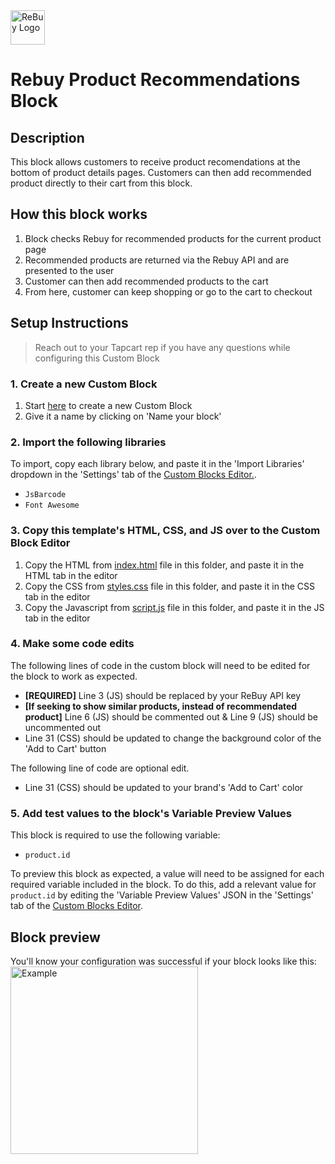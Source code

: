 <img height="55" alt="ReBuy Logo" src="https://user-images.githubusercontent.com/15990327/205843090-3bdf1e11-7ffe-4120-a658-a815b40ccabc.png">

# Rebuy Product Recommendations Block

## Description
This block allows customers to receive product recomendations at the bottom of product details pages. Customers can then add recommended product directly to their cart from this block.

## How this block works
1. Block checks Rebuy for recommended products for the current product page
2. Recommended products are returned via the Rebuy API and are presented to the user
3. Customer can then add recommended products to the cart 
4. From here, customer can keep shopping or go to the cart to checkout

## Setup Instructions
> Reach out to your Tapcart rep if you have any questions while configuring this Custom Block

### 1. Create a new Custom Block
1. Start [here](https://app.tapcart.com/custom-blocks) to create a new Custom Block
2. Give it a name by clicking on 'Name your block'

### 2. Import the following libraries
To import, copy each library below, and paste it in the 'Import Libraries' dropdown in the 'Settings' tab of the [Custom Blocks Editor.](https://app.tapcart.com/custom-blocks).

- `JsBarcode`
- `Font Awesome`

### 3. Copy this template's HTML, CSS, and JS over to the Custom Block Editor
1. Copy the HTML from [index.html](https://github.com/Tapcart-Templates/custom-block-templates/edit/main/Rebuy%20Product%20Recommendations/index.html) file in this folder, and paste it in the HTML tab in the editor
2. Copy the CSS from [styles.css](https://github.com/Tapcart-Templates/custom-block-templates/edit/main/Rebuy%20Product%20Recommendations/styles.css) file in this folder, and paste it in the CSS tab in the editor
3. Copy the Javascript from [script.js](https://github.com/Tapcart-Templates/custom-block-templates/edit/main/Rebuy%20Product%20Recommendations/scripts.js) file in this folder, and paste it in the JS tab in the editor

### 4. Make some code edits
The following lines of code in the custom block will need to be edited for the block to work as expected.

- **[REQUIRED]** Line 3 (JS) should be replaced by your ReBuy API key
- **[If seeking to show similar products, instead of recommendated product]** Line 6 (JS) should be commented out & Line 9 (JS) should be uncommented out
- Line 31 (CSS) should be updated to change the background color of the 'Add to Cart' button

The following line of code are optional edit.

- Line 31 (CSS) should be updated to your brand's 'Add to Cart' color

### 5. Add test values to the block's Variable Preview Values
This block is required to use the following variable:
- `product.id`

To preview this block as expected, a value will need to be assigned for each required variable included in the block. To do this, add a relevant value for `product.id` by editing the 'Variable Preview Values' JSON in the 'Settings' tab of the [Custom Blocks Editor](https://ap.tapcart.com/custom-blocks).

## Block preview
You'll know your configuration was successful if your block looks like this:
<img height="300" alt="Example" src="https://user-images.githubusercontent.com/15990327/209225293-24d66e4f-b0a3-4a61-8680-013624fd953b.png">
